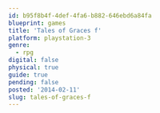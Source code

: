 ```yaml
---
id: b95f8b4f-4def-4fa6-b882-646ebd6a84fa
blueprint: games
title: 'Tales of Graces f'
platform: playstation-3
genre:
  - rpg
digital: false
physical: true
guide: true
pending: false
posted: '2014-02-11'
slug: tales-of-graces-f
---
```


